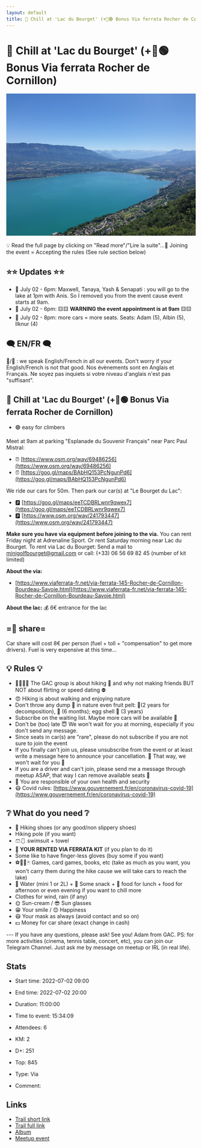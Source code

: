 ```yaml
---
layout: default
title: 🌊 Chill at 'Lac du Bourget' (+🧗🟢 Bonus Via ferrata Rocher de Cornillon)
---
```


# 🌊 Chill at 'Lac du Bourget' (+🧗🟢 Bonus Via ferrata Rocher de Cornillon)

![2022-07-02](/Stats/img/orig/2022-07-02.jpg)

💡 Read the full page by clicking on "Read more"/"Lire la suite"...💜
Joining the event = Accepting the rules (See rule section below)

## ⭐⭐ Updates ⭐⭐

* 📅 July 02 - 6pm: Maxwell, Tanaya, Yash & Senapati : you will go to the lake at 1pm with Anis. So I removed you from the event cause event starts at 9am.
* 📅 July 02 - 6pm: 🟨🟨 **WARNING the event appointment is at 9am** 🟨🟨
* 📅 July 02 - 8pm: more cars = more seats. Seats: Adam (5), Albin (5), Ilknur (4)

## 🗨️ EN/FR 🗨️
🦅/🐓 : we speak English/French in all our events. Don't worry if your English/French is not that good. Nos évènements sont en Anglais et Français. Ne soyez pas inquiets si votre niveau d'anglais n'est pas "suffisant".

## 🌊 Chill at 'Lac du Bourget' (+🧗🟢 Bonus Via ferrata Rocher de Cornillon)

* 🟢 easy for climbers

Meet at 9am at parking "Esplanade du Souvenir Français" near Parc Paul Mistral:

* ⏰ [https://www.osm.org/way/69486256](https://www.osm.org/way/69486256)
* ⏰ [https://goo.gl/maps/BAbHQ153PcNgunPd6](https://goo.gl/maps/BAbHQ153PcNgunPd6)

We ride our cars for 50m. Then park our car(s) at "Le Bourget du Lac":

* 🅿 [https://goo.gl/maps/eeTCDBRLwnr9qwex7](https://goo.gl/maps/eeTCDBRLwnr9qwex7)
* 🅿 [https://www.osm.org/way/241793447](https://www.osm.org/way/241793447)

**Make sure you have via equipment before joining to the via.** You can rent Friday night at Adrenaline Sport. Or rent Saturday morning near Lac du Bourget. To rent via Lac du Bourget: Send a mail to minigolfbourget@gmail.com or call: (+33) 06 56 69 82 45 (number of kit limited)

**About the via:**

* [https://www.viaferrata-fr.net/via-ferrata-145-Rocher-de-Cornillon-Bourdeau-Savoie.html](https://www.viaferrata-fr.net/via-ferrata-145-Rocher-de-Cornillon-Bourdeau-Savoie.html)

**About the lac:**
💰 6€ entrance for the lac

## =🚗 share=
Car share will cost 8€ per person (fuel + toll + "compensation" to get more drivers). Fuel is very expensive at this time...

## 💡 Rules 💡

* 🚶‍♀️🚶‍♂️ The GAC group is about hiking 🥾 and why not making friends BUT NOT about flirting or speed dating ⛔
* 😍 Hiking is about walking and enjoying nature
* Don't throw any dump 🚮 in nature even fruit pelt: 🍌(2 years for decomposition), 🍊 (6 months); egg shell 🥚 (3 years)
* Subscribe on the waiting list. Maybe more cars will be available 🚗
* Don't be (too) late 😇 We won't wait for you at morning, especially if you don't send any message.
* Since seats in car(s) are "rare", please do not subscribe if you are not sure to join the event
* If you finally can't join us, please unsubscribe from the event or at least write a message here to announce your cancellation. 💜 That way, we won't wait for you 💜
* If you are a driver and can't join, please send me a message through meetup ASAP, that way I can remove available seats 🚗
* 💟 You are responsible of your own health and security
* 😷 Covid rules: [https://www.gouvernement.fr/en/coronavirus-covid-19](https://www.gouvernement.fr/en/coronavirus-covid-19)

## ❔ What do you need ❔

* 🥾 Hiking shoes (or any good/non slippery shoes)
* Hiking pole (if you want)
* 🩳🩱 swimsuit + towel
* **🧗 YOUR RENTED VIA FERRATA KIT** (if you plan to do it)
* Some like to have finger-less gloves (buy some if you want)
* ⚽🏐🎲🃏 Games, card games, books, etc (take as much as you want, you won't carry them during the hike cause we will take cars to reach the lake)
* 🧃 Water (mini 1 or 2L) + 🍫 Some snack + 🥗 food for lunch + food for afternoon or even evening if you want to chill more
* Clothes for wind, rain (if any)
* 🌞 Sun-cream / 😎 Sun glasses
* 😁 Your smile / 😊 Happiness
* 😷 Your mask as always (avoid contact and so on)
* 💵 Money for car share (exact change in cash)

\-\-\-
If you have any questions, please ask!
See you! Adam from GAC.
PS: for more activities (cinema, tennis table, concert, etc), you can join our Telegram Channel. Just ask me by message on meetup or IRL (in real life).

## Stats

- Start time: 2022-07-02 09:00
- End time: 2022-07-02 20:00
- Duration: 11:00:00
- Time to event: 15:34:09
- Attendees: 6

- KM: 2
- D+: 251
- Top: 845
- Type: Via
- Comment: 

## Links

- [Trail short link](https://s.42l.fr/Q10nJ1ae)
- [Trail full link]()
- [Album](https://binnette.github.io/GacImg2022/2022-07-02-🌊-Chill-at-Lac-du-Bourget-🧗🟢-Bonus-Via-ferrata-Rocher-de-Cornillon.html)
- [Meetup event](https://www.meetup.com/grenoble-adventure-club-english-french/events/286920305/)
